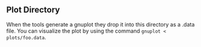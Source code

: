 Plot Directory
--------------

When the tools generate a gnuplot they drop it into this
directory as a .data file. You can visualize the plot
by using the command `gnuplot < plots/foo.data`.

